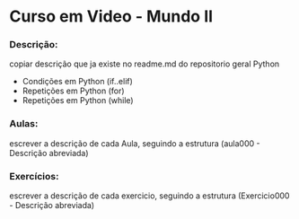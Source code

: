 # Curso em Video - Mundo II

### Descrição: 

copiar descrição que ja existe no readme.md do repositorio geral Python

- Condições em Python (if..elif)
- Repetições em Python (for)
- Repetições em Python (while)

### Aulas:

escrever a descrição de cada Aula, seguindo a estrutura (aula000 - Descrição abreviada)

### Exercícios:

escrever a descrição de cada exercicio, seguindo a estrutura (Exercicio000 - Descrição abreviada)